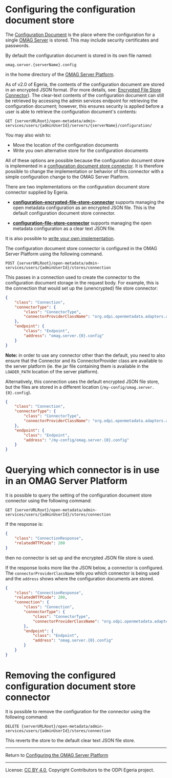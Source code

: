 <!-- SPDX-License-Identifier: CC-BY-4.0 -->
<!-- Copyright Contributors to the ODPi Egeria project 2020. -->

# Configuring the configuration document store

The [Configuration Document](../concepts/configuration-document.md)
is the place where the configuration for a single [OMAG Server](../concepts/omag-server.md)
is stored.  This may include security certificates and passwords.

By default the configuration document is stored in its own file named:

```
omag.server.{serverName}.config
```
in the home directory of the [OMAG Server Platform](../concepts/omag-server-platform.md).

As of v2.0 of Egeria, the contents of the configuration document are
stored in an encrypted JSON format. (For more details, see: [Encrypted File Store Connector](../../../adapters/open-connectors/configuration-store-connectors/configuration-encrypted-file-store-connector/README.md)).
The clear-text contents of the configuration document can still be retrieved
by accessing the admin services endpoint for retrieving the configuration
document; however, this ensures security is applied before a user is able
to retrieve the configuration document's contents:

```
GET {serverURLRoot}/open-metadata/admin-services/users/{adminUserId}/servers/{serverName}/configuration/
```

You may also wish to:

* Move the location of the configuration documents
* Write you own alternative store for the configuration documents

All of these options are possible because the configuration document
store is implemented in a
[configuration document store connector](../concepts/configuration-document-store-connector.md).
It is therefore possible to change the implementation or behavior
of this connector with a simple configuration change to the
OMAG Server Platform.

There are two implementations on the configuration document store connector
supplied by Egeria.

* **[configuration-encrypted-file-store-connector](../../../adapters/open-connectors/configuration-store-connectors/configuration-encrypted-file-store-connector)** supports managing
the open metadata configuration as an encrypted JSON file. This is the default configuration document store connector.

* **[configuration-file-store-connector](../../../adapters/open-connectors/configuration-store-connectors/configuration-file-store-connector)** supports managing the
open metadata configuration as a clear text JSON file.

It is also possible to [write your own implementation](../../../adapters/open-connectors/configuration-store-connectors).

The configuration document store connector is configured in the OMAG Server Platform
using the following command.

```
POST {serverURLRoot}/open-metadata/admin-services/users/{adminUserId}/stores/connection
```

This passes in a connection used to create the connector to the configuration document storage
in the request body.  For example, this is the connection that would
set up the (unencrypted) file store connector:

```json
{
    "class": "Connection",
    "connectorType": {
        "class": "ConnectorType",
        "connectorProviderClassName": "org.odpi.openmetadata.adapters.adminservices.configurationstore.file.FileBasedServerConfigStoreProvider"
    },
    "endpoint": {
        "class": "Endpoint",
        "address": "omag.server.{0}.config"
    }
}
```

**Note:** in order to use any connector other than the default, you need to also ensure that
the Connector and its ConnectorProvider class are available to the server platform (ie. the
jar file containing them is available in the `LOADER_PATH` location of the server platform).

Alternatively, this connection uses the default encrypted JSON file store, but the files
are stored in a different location (`/my-config/omag.server.{0}.config`).

```json
{
    "class": "Connection",
    "connectorType": {
        "class": "ConnectorType",
        "connectorProviderClassName": "org.odpi.openmetadata.adapters.adminservices.configurationstore.encryptedfile.EncryptedFileBasedServerConfigStoreProvider"
    },
    "endpoint": {
        "class": "Endpoint",
        "address": "/my-config/omag.server.{0}.config"
    }
}
```

# Querying which connector is in use in an OMAG Server Platform

It is possible to query the setting of the configuration document store connector
using the following command:

```
GET {serverURLRoot}/open-metadata/admin-services/users/{adminUserId}/stores/connection
```

If the response is:
```json
{
    "class": "ConnectionResponse",
    "relatedHTTPCode": 200
}
```
then no connector is set up and the encrypted JSON file store is used.

If the response looks more like the JSON below, a connector is configured.  The
`connectorProviderClassName` tells you which connector is being used and the `address` shows where the
configuration documents are stored.

```json
{
    "class": "ConnectionResponse",
    "relatedHTTPCode": 200,
    "connection": {
        "class": "Connection",
        "connectorType": {
            "class": "ConnectorType",
            "connectorProviderClassName": "org.odpi.openmetadata.adapters.adminservices.configurationstore.file.FileBasedServerConfigStoreProvider"
        },
        "endpoint": {
            "class": "Endpoint",
            "address": "omag.server.{0}.config"
        }
    }
}
```

# Removing the configured configuration document store connector

It is possible to remove the configuration for the connector using
the following command:

```
DELETE {serverURLRoot}/open-metadata/admin-services/users/{adminUserId}/stores/connection
```

This reverts the store to the default clear text JSON file store.

----
Return to [Configuring the OMAG Server Platform](configuring-the-omag-server-platform.md)

----
License: [CC BY 4.0](https://creativecommons.org/licenses/by/4.0/),
Copyright Contributors to the ODPi Egeria project.